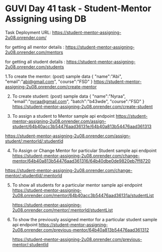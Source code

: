 # GUVI Day 41 task - Student-Mentor Assigning using DB

Task Deployment URL: https://student-mentor-assigning-2u08.onrender.com/

for getting all mentor details : https://student-mentor-assigning-2u08.onrender.com/mentors

for getting all student details : https://student-mentor-assigning-2u08.onrender.com/students

1.To create the mentor: (post)
  sample data
  {
      "name":"Abi",
      "email":"abi@gmail.com",
      "course":"FSD"
  }
https://student-mentor-assigning-2u08.onrender.com/create-mentor

2. To create student: (post)
   sample data
   {
      "name":"Nyraa",
      "email":"nyraa@gmail.com",
      "batch":"b43wde",
      "course":"FSD"
  }
https://student-mentor-assigning-2u08.onrender.com/create-student

3.  To assign a student to Mentor
  sample api endpoint
  https://student-mentor-assigning-2u08.onrender.com/assign-student/64b40acc3b54476aad36131e/64b40a813b54476aad361313

  https://student-mentor-assigning-2u08.onrender.com/assign-student/:mentorId/:studentId   

4. To Assign or Change Mentor for particular Student
   sample api endpoint
  https://student-mentor-assigning-2u08.onrender.com/change-mentor/64b40a813b54476aad361316/64b40dbe0de9820eb7ff8720

  https://student-mentor-assigning-2u08.onrender.com/change-mentor/:studentId/:mentorId

5. To show all students for a particular mentor
   sample api endpoint
   https://student-mentor-assigning-2u08.onrender.com/mentor/64b40acc3b54476aad36131a/studentList

   https://student-mentor-assigning-2u08.onrender.com/mentor/:mentorId/studentList

6. To show the previously assigned mentor for a particular student
   sample api endpoint
   https://student-mentor-assigning-2u08.onrender.com/previous-mentor/64b40a813b54476aad361312

   https://student-mentor-assigning-2u08.onrender.com/previous-mentor/:studentId


   
